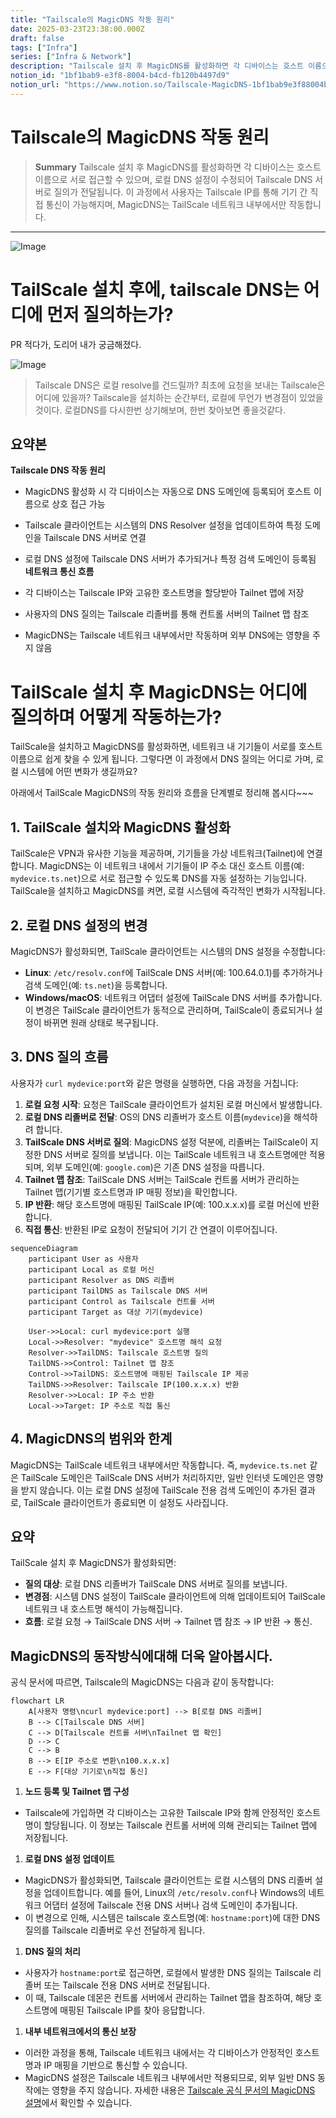 ```yaml
---
title: "Tailscale의 MagicDNS 작동 원리"
date: 2025-03-23T23:38:00.000Z
draft: false
tags: ["Infra"]
series: ["Infra & Network"]
description: "Tailscale 설치 후 MagicDNS를 활성화하면 각 디바이스는 호스트 이름으로 서로 접근할 수 있으며, 로컬 DNS 설정이 수정되어 Tailscale DNS 서버로 질의가 전달됩니다. 이 과정에서 사용자는 Tailscale IP를 통해 기기 간 직접 통신이 가능해지며, MagicDNS는 TailScale 네트워크 내부에서만 작동합니다."
notion_id: "1bf1bab9-e3f8-8004-b4cd-fb120b4497d9"
notion_url: "https://www.notion.so/Tailscale-MagicDNS-1bf1bab9e3f88004b4cdfb120b4497d9"
---
```


# Tailscale의 MagicDNS 작동 원리

> **Summary**
> Tailscale 설치 후 MagicDNS를 활성화하면 각 디바이스는 호스트 이름으로 서로 접근할 수 있으며, 로컬 DNS 설정이 수정되어 Tailscale DNS 서버로 질의가 전달됩니다. 이 과정에서 사용자는 Tailscale IP를 통해 기기 간 직접 통신이 가능해지며, MagicDNS는 TailScale 네트워크 내부에서만 작동합니다.

---

![Image](https://prod-files-secure.s3.us-west-2.amazonaws.com/09ccd4d5-876c-4bba-bbdf-cc77a0a11257/2498a140-b3e0-48b6-a6e3-8f96f3927e3d/image.png?X-Amz-Algorithm=AWS4-HMAC-SHA256&X-Amz-Content-Sha256=UNSIGNED-PAYLOAD&X-Amz-Credential=ASIAZI2LB46665PDKRPZ%2F20250724%2Fus-west-2%2Fs3%2Faws4_request&X-Amz-Date=20250724T115309Z&X-Amz-Expires=3600&X-Amz-Security-Token=IQoJb3JpZ2luX2VjEAMaCXVzLXdlc3QtMiJIMEYCIQD9N8pCqm0uipAhSMNyraEsUgJkjhHhpC5TizySqqeP%2BQIhAO60Q%2BBdwYl7B9VacgYCOiahothGI0qpLhrU3LVokbKbKv8DCCwQABoMNjM3NDIzMTgzODA1IgxdsrST95Mp7rPMvxMq3APCBj5UOPBnLxvVeXjkOKhFogbMpyriZCfFyVotF%2Bcj76PoiiSN0JtljzAzeK7qXcEeo%2BSv0FLTDPMtTqZDT4y1f1GUWGvr2TBSFgsXGujWVJlT4yEup2GsK9szVrC3eV%2FJMhcY9uAdKubzHRDhTbI0DoEo%2Bvra6RGzLMjfq84p%2F0bBgxauMEEpmuEiZbEwe5yTAWDErj%2FLPbhPrpnS5ku9Doq5lb8oAwTu3BoiUzCEuJ4ti5mqtGQqbWfApDmqqcnSYJhzs2ceR%2Ff0GUWe4KByTPmJii5awLRlxQRPM9KtldYPCor4mXZqOyppbj6jZ0FloKM0xF9S5eb7qAtfNcXzrxj9yPEq94DSG%2Ff0vQuF%2Bsst0XEwhUSRIjTLJbN0avU9H5XQFWV1QIB8AS6sR7qFYTdi12V%2FhPNpmsDQv3pLV2s6bvgZgzNHtXsVUpIoRXDw%2FVWwRbNl3lugEcDm64cpGOhyUMYibONTiUUKc1OVIecRArJZZaKyw5IQdS1y4w9JYAofZbAlPAa%2BHgygyWHPEF9hN2lJs9VdOnL5XR10reZHKbeChUzWg7wexaxhVBTQSmcw%2F38IxLfUECNHL1LJzU3lqcxIRKGAV1le8LCxmEouNwOgj13gS%2B9VMDDvm4jEBjqkAVA9DgEg53H0fmjpxorkt6aj0BpIQgRr2O6qEoVEkKdxLvLI8SqrnuUQeI1d17xxgVB6dTwP9d%2B%2Btge24np61W99l7zbOmomkS20hboZK0DVyaJCAOx66fyil6QEfm39jk%2B2o1CbD5uRCMZ0WztG5CR6HlWo%2BaIOAstSM%2B19Y8b4f1hAnysBFdeI%2BCyK%2BJka%2Bb3bJCuZugcV4POz2vw8MbGVxd5v&X-Amz-Signature=c28b18d1fb9eddc5eda05b830abb486e9d6ef29091001174a503c667ba67e029&X-Amz-SignedHeaders=host&x-amz-checksum-mode=ENABLED&x-id=GetObject)

# TailScale 설치 후에, tailscale DNS는 어디에 먼저 질의하는가?

PR 적다가, 도리어 내가 궁금해졌다.

![Image](https://prod-files-secure.s3.us-west-2.amazonaws.com/09ccd4d5-876c-4bba-bbdf-cc77a0a11257/5ced5652-4c02-4d83-9ece-92bf5c66bb35/image.png?X-Amz-Algorithm=AWS4-HMAC-SHA256&X-Amz-Content-Sha256=UNSIGNED-PAYLOAD&X-Amz-Credential=ASIAZI2LB46665PDKRPZ%2F20250724%2Fus-west-2%2Fs3%2Faws4_request&X-Amz-Date=20250724T115309Z&X-Amz-Expires=3600&X-Amz-Security-Token=IQoJb3JpZ2luX2VjEAMaCXVzLXdlc3QtMiJIMEYCIQD9N8pCqm0uipAhSMNyraEsUgJkjhHhpC5TizySqqeP%2BQIhAO60Q%2BBdwYl7B9VacgYCOiahothGI0qpLhrU3LVokbKbKv8DCCwQABoMNjM3NDIzMTgzODA1IgxdsrST95Mp7rPMvxMq3APCBj5UOPBnLxvVeXjkOKhFogbMpyriZCfFyVotF%2Bcj76PoiiSN0JtljzAzeK7qXcEeo%2BSv0FLTDPMtTqZDT4y1f1GUWGvr2TBSFgsXGujWVJlT4yEup2GsK9szVrC3eV%2FJMhcY9uAdKubzHRDhTbI0DoEo%2Bvra6RGzLMjfq84p%2F0bBgxauMEEpmuEiZbEwe5yTAWDErj%2FLPbhPrpnS5ku9Doq5lb8oAwTu3BoiUzCEuJ4ti5mqtGQqbWfApDmqqcnSYJhzs2ceR%2Ff0GUWe4KByTPmJii5awLRlxQRPM9KtldYPCor4mXZqOyppbj6jZ0FloKM0xF9S5eb7qAtfNcXzrxj9yPEq94DSG%2Ff0vQuF%2Bsst0XEwhUSRIjTLJbN0avU9H5XQFWV1QIB8AS6sR7qFYTdi12V%2FhPNpmsDQv3pLV2s6bvgZgzNHtXsVUpIoRXDw%2FVWwRbNl3lugEcDm64cpGOhyUMYibONTiUUKc1OVIecRArJZZaKyw5IQdS1y4w9JYAofZbAlPAa%2BHgygyWHPEF9hN2lJs9VdOnL5XR10reZHKbeChUzWg7wexaxhVBTQSmcw%2F38IxLfUECNHL1LJzU3lqcxIRKGAV1le8LCxmEouNwOgj13gS%2B9VMDDvm4jEBjqkAVA9DgEg53H0fmjpxorkt6aj0BpIQgRr2O6qEoVEkKdxLvLI8SqrnuUQeI1d17xxgVB6dTwP9d%2B%2Btge24np61W99l7zbOmomkS20hboZK0DVyaJCAOx66fyil6QEfm39jk%2B2o1CbD5uRCMZ0WztG5CR6HlWo%2BaIOAstSM%2B19Y8b4f1hAnysBFdeI%2BCyK%2BJka%2Bb3bJCuZugcV4POz2vw8MbGVxd5v&X-Amz-Signature=d20fcae4647210ce2c237229a318dfd607dbe64ceb59eed8d2202690d4cc85c5&X-Amz-SignedHeaders=host&x-amz-checksum-mode=ENABLED&x-id=GetObject)

> Tailscale DNS은 로컬 resolve를 건드릴까? 최초에 요청을 보내는 Tailscale은 어디에 있을까? Tailscale을 설치하는 순간부터, 로컬에 무언가 변경점이 있었을것이다. 로컬DNS를 다시한번 상기해보며, 한번 찾아보면 좋을것같다.

## 요약본

**Tailscale DNS 작동 원리**

- MagicDNS 활성화 시 각 디바이스는 자동으로 DNS 도메인에 등록되어 호스트 이름으로 상호 접근 가능
- Tailscale 클라이언트는 시스템의 DNS Resolver 설정을 업데이트하여 특정 도메인을 Tailscale DNS 서버로 연결
- 로컬 DNS 설정에 Tailscale DNS 서버가 추가되거나 특정 검색 도메인이 등록됨
**네트워크 통신 흐름**

- 각 디바이스는 Tailscale IP와 고유한 호스트명을 할당받아 Tailnet 맵에 저장
- 사용자의 DNS 질의는 Tailscale 리졸버를 통해 컨트롤 서버의 Tailnet 맵 참조
- MagicDNS는 Tailscale 네트워크 내부에서만 작동하며 외부 DNS에는 영향을 주지 않음
# TailScale 설치 후 MagicDNS는 어디에 질의하며 어떻게 작동하는가?

TailScale을 설치하고 MagicDNS를 활성화하면, 네트워크 내 기기들이 서로를 호스트 이름으로 쉽게 찾을 수 있게 됩니다. 그렇다면 이 과정에서 DNS 질의는 어디로 가며, 로컬 시스템에 어떤 변화가 생길까요? 

아래에서 TailScale MagicDNS의 작동 원리와 흐름을 단계별로 정리해 봅시다~~~

## 1. TailScale 설치와 MagicDNS 활성화

TailScale은 VPN과 유사한 기능을 제공하며, 기기들을 가상 네트워크(Tailnet)에 연결합니다. MagicDNS는 이 네트워크 내에서 기기들이 IP 주소 대신 호스트 이름(예: `mydevice.ts.net`)으로 서로 접근할 수 있도록 DNS를 자동 설정하는 기능입니다. TailScale을 설치하고 MagicDNS를 켜면, 로컬 시스템에 즉각적인 변화가 시작됩니다.

## 2. 로컬 DNS 설정의 변경

MagicDNS가 활성화되면, TailScale 클라이언트는 시스템의 DNS 설정을 수정합니다:

- **Linux**: `/etc/resolv.conf`에 TailScale DNS 서버(예: 100.64.0.1)를 추가하거나 검색 도메인(예: `ts.net`)을 등록합니다.
- **Windows/macOS**: 네트워크 어댑터 설정에 TailScale DNS 서버를 추가합니다.
이 변경은 TailScale 클라이언트가 동적으로 관리하며, TailScale이 종료되거나 설정이 바뀌면 원래 상태로 복구됩니다.
## 3. DNS 질의 흐름

사용자가 `curl mydevice:port`와 같은 명령을 실행하면, 다음 과정을 거칩니다:

1. **로컬 요청 시작**: 요청은 TailScale 클라이언트가 설치된 로컬 머신에서 발생합니다.
1. **로컬 DNS 리졸버로 전달**: OS의 DNS 리졸버가 호스트 이름(`mydevice`)을 해석하려 합니다.
1. **TailScale DNS 서버로 질의**: MagicDNS 설정 덕분에, 리졸버는 TailScale이 지정한 DNS 서버로 질의를 보냅니다. 이는 TailScale 네트워크 내 호스트명에만 적용되며, 외부 도메인(예: `google.com`)은 기존 DNS 설정을 따릅니다.
1. **Tailnet 맵 참조**: TailScale DNS 서버는 TailScale 컨트롤 서버가 관리하는 Tailnet 맵(기기별 호스트명과 IP 매핑 정보)을 확인합니다.
1. **IP 반환**: 해당 호스트명에 매핑된 TailScale IP(예: 100.x.x.x)를 로컬 머신에 반환합니다.
1. **직접 통신**: 반환된 IP로 요청이 전달되어 기기 간 연결이 이루어집니다.
```mermaid
sequenceDiagram
    participant User as 사용자
    participant Local as 로컬 머신
    participant Resolver as DNS 리졸버
    participant TailDNS as Tailscale DNS 서버
    participant Control as Tailscale 컨트롤 서버
    participant Target as 대상 기기(mydevice)
    
    User->>Local: curl mydevice:port 실행
    Local->>Resolver: "mydevice" 호스트명 해석 요청
    Resolver->>TailDNS: Tailscale 호스트명 질의
    TailDNS->>Control: Tailnet 맵 참조
    Control->>TailDNS: 호스트명에 매핑된 Tailscale IP 제공
    TailDNS->>Resolver: Tailscale IP(100.x.x.x) 반환
    Resolver->>Local: IP 주소 반환
    Local->>Target: IP 주소로 직접 통신
```

## 4. MagicDNS의 범위와 한계

MagicDNS는 TailScale 네트워크 내부에서만 작동합니다. 즉, `mydevice.ts.net` 같은 TailScale 도메인은 TailScale DNS 서버가 처리하지만, 일반 인터넷 도메인은 영향을 받지 않습니다. 이는 로컬 DNS 설정에 TailScale 전용 검색 도메인이 추가된 결과로, TailScale 클라이언트가 종료되면 이 설정도 사라집니다.

## 요약

TailScale 설치 후 MagicDNS가 활성화되면:

- **질의 대상**: 로컬 DNS 리졸버가 TailScale DNS 서버로 질의를 보냅니다.
- **변경점**: 시스템 DNS 설정이 TailScale 클라이언트에 의해 업데이트되어 TailScale 네트워크 내 호스트명 해석이 가능해집니다.
- **흐름**: 로컬 요청 → TailScale DNS 서버 → Tailnet 맵 참조 → IP 반환 → 통신.
## MagicDNS의 동작방식에대해 더욱 알아봅시다.

공식 문서에 따르면, Tailscale의 MagicDNS는 다음과 같이 동작합니다:

```mermaid
flowchart LR
    A[사용자 명령\ncurl mydevice:port] --> B[로컬 DNS 리졸버]
    B --> C[Tailscale DNS 서버]
    C --> D[Tailscale 컨트롤 서버\nTailnet 맵 확인]
    D --> C
    C --> B
    B --> E[IP 주소로 변환\n100.x.x.x]
    E --> F[대상 기기로\n직접 통신]
```

1. **노드 등록 및 Tailnet 맵 구성**
  - Tailscale에 가입하면 각 디바이스는 고유한 Tailscale IP와 함께 안정적인 호스트명이 할당됩니다. 이 정보는 Tailscale 컨트롤 서버에 의해 관리되는 Tailnet 맵에 저장됩니다.
1. **로컬 DNS 설정 업데이트**
  - MagicDNS가 활성화되면, Tailscale 클라이언트는 로컬 시스템의 DNS 리졸버 설정을 업데이트합니다. 예를 들어, Linux의 `/etc/resolv.conf`나 Windows의 네트워크 어댑터 설정에 Tailscale 전용 DNS 서버나 검색 도메인이 추가됩니다.
  - 이 변경으로 인해, 시스템은 tailscale 호스트명(예: `hostname:port`)에 대한 DNS 질의를 Tailscale 리졸버로 우선 전달하게 됩니다.
1. **DNS 질의 처리**
  - 사용자가 `hostname:port`로 접근하면, 로컬에서 발생한 DNS 질의는 Tailscale 리졸버 또는 Tailscale 전용 DNS 서버로 전달됩니다.
  - 이 때, Tailscale 데몬은 컨트롤 서버에서 관리하는 Tailnet 맵을 참조하여, 해당 호스트명에 매핑된 Tailscale IP를 찾아 응답합니다.
1. **내부 네트워크에서의 통신 보장**
  - 이러한 과정을 통해, Tailscale 네트워크 내에서는 각 디바이스가 안정적인 호스트명과 IP 매핑을 기반으로 통신할 수 있습니다.
  - MagicDNS 설정은 Tailscale 네트워크 내부에서만 적용되므로, 외부 일반 DNS 동작에는 영향을 주지 않습니다.
자세한 내용은 [Tailscale 공식 문서의 MagicDNS 설명](https://tailscale.com/kb/1019/magicdns/)에서 확인할 수 있습니다.


